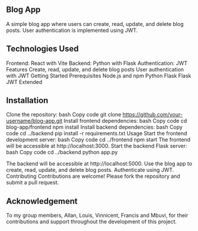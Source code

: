 ## Blog App
A simple blog app where users can create, read, update, and delete blog posts. User authentication is implemented using JWT.

## Technologies Used
Frontend: React with Vite
Backend: Python with Flask
Authentication: JWT
Features
Create, read, update, and delete blog posts
User authentication with JWT
Getting Started
Prerequisites
Node.js and npm
Python
Flask
Flask JWT Extended

## Installation
Clone the repository:
bash
Copy code
git clone https://github.com/your-username/blog-app.git
Install frontend dependencies:
bash
Copy code
cd blog-app/frontend npm install
Install backend dependencies:
bash
Copy code
cd ../backend pip install -r requirements.txt
Usage
Start the frontend development server:
bash
Copy code
cd ../frontend npm start
The frontend will be accessible at http://localhost:3000.
Start the backend Flask server:
bash
Copy code
cd ../backend python app.py

The backend will be accessible at http://localhost:5000.
Use the blog app to create, read, update, and delete blog posts. Authenticate using JWT.
Contributing
Contributions are welcome! Please fork the repository and submit a pull request.

## Acknowledgement
To my group members, Allan, Louis, Vinnicent, Francis and Mbuvi, for their contributions and support throughout the development of this project.